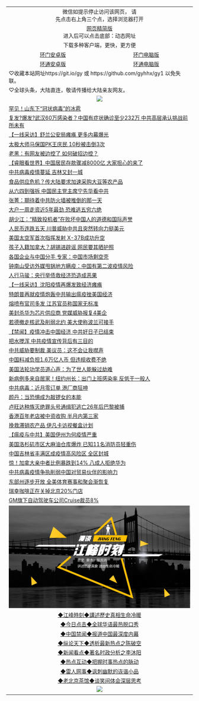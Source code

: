 
 <table>
    <tr>
    <td colspan="2" align="center">微信如提示停止访问该网页， 请<br/>先点击右上角三个点，选择浏览器打开</td>
  <tr>
  <tr>
    <td colspan="2" align="center"><a href="https://gitcdn.xyz/cdn/otiny/up/master/show005.htm">网页精简版</a><br/>进入后可以点击底部：动态网址</td>
  </tr>
  <tr>
    <td colspan="2" align="center">下载多种客户端，更快，更方便</td>
  <tr>
  <tr>
    <td align="center"><a href="https://cdn.jsdelivr.net/gh/opipe/up/oGatea.apk">环门安卓版</a></td>
    <td align="center"><a href="https://cdn.jsdelivr.net/gh/opipe/up/oGate.zip">环门电脑版</a></td>
  </tr>
  <tr>
    <td align="center"><a href="https://cdn.jsdelivr.net/gh/opipe/up/oPipe.apk">环通安卓版</a></td>
    <td align="center"><a href="https://raw.githubusercontent.com/opipe/up/master/oPipe.zip">环通电脑版</a></td>
  </tr>
<tr>
<td colspan="2" align=left>
♡收藏本站网址https://git.io/gy 或 https://github.com/gyhhx/gy1 以免失联。 
 </td>
</tr>
<td colspan="2" align=left>
♡全球头条，大陆直连，敬请传播给大陆亲友网友。
 </td>
</tr>

 <tr>
    <td colspan="2" align=center><img src="https://cdn.jsdelivr.net/gh/gyoupiodf/im1/%E7%BD%91%E9%97%A8%E6%96%B0%E9%97%BB1.jpg"></td>
 </tr>


<tr><td colspan="2" align="left"><a href="https://user.xgttd.press/?name=c1172180&key=zquqqokxqdzafbdg&from=gy">罕见！山东下“冠状病毒”的冰雹</a></td></tr>
<tr><td colspan="2" align="left"><a href="https://user.xgttd.press/?name=c1172174&key=zquqqokxqdzafbdg&from=gy">复发?爆发?武汉60万感染者？中国有症状确诊至少232万 中共高层承认挑战前所未有</a></td></tr>
<tr><td colspan="2" align="left"><a href="https://user.xgttd.press/?name=c1172196&key=zquqqokxqdzafbdg&from=gy">【一线采访】舒兰公安局瘫痪 更多内幕爆光</a></td></tr>
<tr><td colspan="2" align="left"><a href="https://user.xgttd.press/?name=c1172171&key=zquqqokxqdzafbdg&from=gy">太极大师马保国PK王庆民 10秒被击倒3次</a></td></tr>
<tr><td colspan="2" align="left"><a href="https://user.xgttd.press/?name=c1172181&key=zquqqokxqdzafbdg&from=gy">老黑：有网友被边控了 如何破招边控？</a></td></tr>
<tr><td colspan="2" align="left"><a href="https://user.xgttd.press/?name=c1172182&key=zquqqokxqdzafbdg&from=gy">【睿眼看世界】中国居民存款骤减8000亿 大家担心的来了</a></td></tr>
<tr><td colspan="2" align="left"><a href="https://user.xgttd.press/?name=c1172197&key=zquqqokxqdzafbdg&from=gy">中共病毒疫情蔓延 吉林又封一城</a></td></tr>
<tr><td colspan="2" align="left"><a href="https://user.xgttd.press/?name=c1172190&key=zquqqokxqdzafbdg&from=gy">食品供应危机？传大陆要求加速采购大豆等农产品</a></td></tr>
<tr><td colspan="2" align="left"><a href="https://user.xgttd.press/?name=c1172172&key=zquqqokxqdzafbdg&from=gy">从六四到强拆 中国民主党主席宁先华看中共</a></td></tr>
<tr><td colspan="2" align="left"><a href="https://user.xgttd.press/?name=c1172211&key=zquqqokxqdzafbdg&from=gy">张菁：期待着中共防火墙被推倒的那一天</a></td></tr>
<tr><td colspan="2" align="left"><a href="https://user.xgttd.press/?name=c1172189&key=zquqqokxqdzafbdg&from=gy">大户一周走资近5年最劲 恐难逃五穷六绝</a></td></tr>
<tr><td colspan="2" align="left"><a href="https://user.xgttd.press/?name=c1172198&key=zquqqokxqdzafbdg&from=gy">胡少江：“精致投机者”在败坏中国人的道德和国际声誉</a></td></tr>
<tr><td colspan="2" align="left"><a href="https://user.xgttd.press/?name=c1172186&key=zquqqokxqdzafbdg&from=gy">人民币连跌五天 川普威胁中共且突然转向力挺美元</a></td></tr>
<tr><td colspan="2" align="left"><a href="https://user.xgttd.press/?name=c1172207&key=zquqqokxqdzafbdg&from=gy">美国太空军首次指挥发射 X-37B成功升空</a></td></tr>
<tr><td colspan="2" align="left"><a href="https://user.xgttd.press/?name=c1172206&key=zquqqokxqdzafbdg&from=gy">孩子入籍加拿大？胡锡进辟谣 网民要其晒护照</a></td></tr>
<tr><td colspan="2" align="left"><a href="https://user.xgttd.press/?name=c1172187&key=zquqqokxqdzafbdg&from=gy">各国企业与中国分手 专家：中国市场剩空壳</a></td></tr>
<tr><td colspan="2" align="left"><a href="https://user.xgttd.press/?name=c1172205&key=zquqqokxqdzafbdg&from=gy">钟南山受访外媒甩锅地方瞒疫：中国有第二波疫情风险</a></td></tr>
<tr><td colspan="2" align="left"><a href="https://user.xgttd.press/?name=c1172191&key=zquqqokxqdzafbdg&from=gy">人行马骏：央行举债救经济恐造成恶果</a></td></tr>
<tr><td colspan="2" align="left"><a href="https://user.xgttd.press/?name=c1172066&key=zquqqokxqdzafbdg&from=gy">【一线采访】沈阳疫情再爆发致经济瘫痪</a></td></tr>
<tr><td colspan="2" align="left"><a href="https://user.xgttd.press/?name=c1172209&key=zquqqokxqdzafbdg&from=gy">特朗普再就疫情炮轰中共输出瘟疫挫美国经济</a></td></tr>
<tr><td colspan="2" align="left"><a href="https://user.xgttd.press/?name=c1172195&key=zquqqokxqdzafbdg&from=gy">熔喷布官司多发 江苏官员称国家无标准</a></td></tr>
<tr><td colspan="2" align="left"><a href="https://user.xgttd.press/?name=c1172204&key=zquqqokxqdzafbdg&from=gy">美封杀华为芯片供应商 党媒威胁报复4美企</a></td></tr>
<tr><td colspan="2" align="left"><a href="https://user.xgttd.press/?name=c1172208&key=zquqqokxqdzafbdg&from=gy">若德撤走核武及削弱北约 美大使称波兰可接手</a></td></tr>
<tr><td colspan="2" align="left"><a href="https://user.xgttd.press/?name=c1172214&key=zquqqokxqdzafbdg&from=gy">【禁闻】疫情冲击中国经济 中共好日子已结束</a></td></tr>
<tr><td colspan="2" align="left"><a href="https://user.xgttd.press/?name=c1172176&key=zquqqokxqdzafbdg&from=gy">把水搅浑 中共疫情宣传背后有三目的</a></td></tr>
<tr><td colspan="2" align="left"><a href="https://user.xgttd.press/?name=c1172179&key=zquqqokxqdzafbdg&from=gy">中共威胁要制裁 美议员：这不会让我噤声</a></td></tr>
<tr><td colspan="2" align="left"><a href="https://user.xgttd.press/?name=c1172188&key=zquqqokxqdzafbdg&from=gy">中国料减负担1.6万亿人币 但违规收费不绝</a></td></tr>
<tr><td colspan="2" align="left"><a href="https://user.xgttd.press/?name=c1172210&key=zquqqokxqdzafbdg&from=gy">美国法轮功学员道心声：为了世人能躲过劫难</a></td></tr>
<tr><td colspan="2" align="left"><a href="https://user.xgttd.press/?name=c1172202&key=zquqqokxqdzafbdg&from=gy">新病例多来自居家！纽约州长：出门上班感染率 反低于一般人</a></td></tr>
<tr><td colspan="2" align="left"><a href="https://user.xgttd.press/?name=c1172199&key=zquqqokxqdzafbdg&from=gy">中共病毒：近月零订单 港厂商狂呻</a></td></tr>
<tr><td colspan="2" align="left"><a href="https://user.xgttd.press/?name=c1172213&key=zquqqokxqdzafbdg&from=gy">颜丹：当恐惧成为敲锣女的本能</a></td></tr>
<tr><td colspan="2" align="left"><a href="https://user.xgttd.press/?name=c1172203&key=zquqqokxqdzafbdg&from=gy">卢旺达种族灭绝罪头号通缉犯逃亡26年后巴黎被捕</a></td></tr>
<tr><td colspan="2" align="left"><a href="https://user.xgttd.press/?name=c1172194&key=zquqqokxqdzafbdg&from=gy">香港百年老店被中资收购 半月内第三家</a></td></tr>
<tr><td colspan="2" align="left"><a href="https://user.xgttd.press/?name=c1172201&key=zquqqokxqdzafbdg&from=gy">挽救滞销农产品 伊凡卡访视餐盒计划</a></td></tr>
<tr><td colspan="2" align="left"><a href="https://user.xgttd.press/?name=c1172193&key=zquqqokxqdzafbdg&from=gy">【瘟疫与中共】美国伊州为何疫情严重</a></td></tr>
<tr><td colspan="2" align="left"><a href="https://user.xgttd.press/?name=c1172175&key=zquqqokxqdzafbdg&from=gy">美国洛杉矶市区大麻油仓库爆炸 已知11名消防员轻重伤</a></td></tr>
<tr><td colspan="2" align="left"><a href="https://user.xgttd.press/?name=c1172200&key=zquqqokxqdzafbdg&from=gy">中国吉林省丰满区成疫情高风险区 全区封城</a></td></tr>
<tr><td colspan="2" align="left"><a href="https://user.xgttd.press/?name=c1172212&key=zquqqokxqdzafbdg&from=gy">惊！加拿大亲中者比例暴跌到14%  八成人拒绝华为</a></td></tr>
<tr><td colspan="2" align="left"><a href="https://user.xgttd.press/?name=c1172183&key=zquqqokxqdzafbdg&from=gy">中共病毒疫情争执削弱中国对贸易伙伴的影响力</a></td></tr>
<tr><td colspan="2" align="left"><a href="https://user.xgttd.press/?name=c1172185&key=zquqqokxqdzafbdg&from=gy">东部州逐步开放 全美体育赛事和聚会渐恢复</a></td></tr>
<tr><td colspan="2" align="left"><a href="https://user.xgttd.press/?name=c1172184&key=zquqqokxqdzafbdg&from=gy">瑞幸咖啡正在关掉北京20%门店</a></td></tr>
<tr><td colspan="2" align="left"><a href="https://user.xgttd.press/?name=c1172173&key=zquqqokxqdzafbdg&from=gy">GM旗下自动驾驶车公司Cruise裁员8%</a></td></tr>

 <tr>
   <td colspan="2" align=center><img src="https://github.com/gyoupiodf/im1/blob/master/jf-1.jpg"></td>
  </tr>
   <tr>
   <td colspan="2" align=center> 
<a href="https://user.xgttd.press/oo.aspx?name=c922850&key=zquqqokxqdzafbdg&from=gy&tag=9877">◆江峰時刻◆講述歷史真相生命冷暖</a><br/>
    </td>
  </tr>
   <tr>
   <td colspan="2" align=center> 
<a href="https://user.xgttd.press/oo.aspx?name=c816850&key=zquqqokxqdzafbdg&from=gy&tag=9877">◆今日点击◆全球华语最热脱口秀</a><br/>
    </td>
  </tr>
  <tr>
  <td colspan="2" align=center>
<a href="https://user.xgttd.press/oo.aspx?name=c816860&key=zquqqokxqdzafbdg&from=gy&tag=99733110">◆中国禁闻◆报道中国最深度内幕</a><br/>
   </tr>
  <tr>
     <td colspan="2" align=center>
<a href="https://user.xgttd.press/oo.aspx?name=c816855&key=zquqqokxqdzafbdg&from=gy&tag=997110">◆纵论天下◆透析最新热点之陈破空</a><br/>
   </tr>
   <tr>
      <td colspan="2" align=center>
<a href="https://user.xgttd.press/oo.aspx?name=c838308&key=zquqqokxqdzafbdg&from=gy&tag=9973110">◆新闻看点◆著名时政分析之李沐阳</a><br/>
   </tr>
   <tr>
     <td colspan="2" align=center>
<a href="https://user.xgttd.press/oo.aspx?name=c816852&key=zquqqokxqdzafbdg&from=gy&tag=9733110">◆热点互动◆把握时事热点的脉动</a><br/>
   </tr>
   <tr>
      <td colspan="2" align=center>
<a href="https://user.xgttd.press/oo.aspx?name=c816694&key=zquqqokxqdzafbdg&from=gy&tag=93310">◆雷人网事◆讽刺幽默的诙谐小品</a><br/>
   </tr>
   <tr>
    <td colspan="2" align=center>
<a href="https://user.xgttd.press/oo.aspx?name=c816650&key=zquqqokxqdzafbdg&from=gy&tag=9973110">◆老北京茶馆◆谈笑间体会深层思考</a><br/>
   </tr>

  <tr>
    <td colspan="2" align="center"><img src="https://cdn.jsdelivr.net/gh/opipe/up/oGate65.jpg"/></td>
  </tr>
 

</table>

